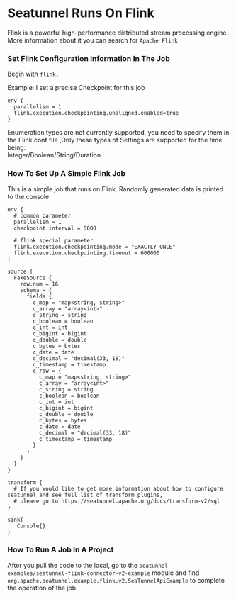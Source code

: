# Seatunnel Runs On Flink

Flink is a powerful high-performance distributed stream processing engine. More information about it you can search for `Apache Flink`

### Set Flink Configuration Information In The Job

Begin with `flink.`

Example:
I set a precise Checkpoint for this job

```
env {
  parallelism = 1  
  flink.execution.checkpointing.unaligned.enabled=true
}
```

Enumeration types are not currently supported, you need to specify them in the Flink conf file ,Only these types of Settings are supported for the time being:<br/>
Integer/Boolean/String/Duration

### How To Set Up A Simple Flink Job

This is a simple job that runs on Flink. Randomly generated data is printed to the console

```
env {
  # common parameter
  parallelism = 1
  checkpoint.interval = 5000

  # flink special parameter
  flink.execution.checkpointing.mode = "EXACTLY_ONCE"
  flink.execution.checkpointing.timeout = 600000
}

source {
  FakeSource {
    row.num = 16
    schema = {
      fields {
        c_map = "map<string, string>"
        c_array = "array<int>"
        c_string = string
        c_boolean = boolean
        c_int = int
        c_bigint = bigint
        c_double = double
        c_bytes = bytes
        c_date = date
        c_decimal = "decimal(33, 18)"
        c_timestamp = timestamp
        c_row = {
          c_map = "map<string, string>"
          c_array = "array<int>"
          c_string = string
          c_boolean = boolean
          c_int = int
          c_bigint = bigint
          c_double = double
          c_bytes = bytes
          c_date = date
          c_decimal = "decimal(33, 18)"
          c_timestamp = timestamp
        }
      }
    }
  }
}

transform {
  # If you would like to get more information about how to configure seatunnel and see full list of transform plugins,
  # please go to https://seatunnel.apache.org/docs/transform-v2/sql
}

sink{
   Console{}   
}
```

### How To Run A Job In A Project

After you pull the code to the local, go to the `seatunnel-examples/seatunnel-flink-connector-v2-example` module and find `org.apache.seatunnel.example.flink.v2.SeaTunnelApiExample` to complete the operation of the job.

